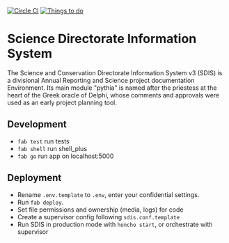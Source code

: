 [![Circle CI](https://circleci.com/gh/parksandwildlife/sdis.svg?style=svg)](https://circleci.com/gh/parksandwildlife/sdis)
[![Things to do](https://badge.waffle.io/parksandwildlife/sdis.svg?label=ready&title=Ready)](http://waffle.io/parksandwildlife/sdis)

Science Directorate Information System
======================================
The Science and Conservation Directorate Information System v3 (SDIS) is a
divisional Annual Reporting and Science project documentation Environment.
Its main module "pythia" is named after the priestess at the heart of the
Greek oracle of Delphi, whose comments and approvals were used as an early
project planning tool.

Development
-----------

* `fab test` run tests
* `fab shell` run shell\_plus
* `fab go` run app on localhost:5000

Deployment
----------

* Rename `.env.template` to `.env`, enter your confidential settings.
* Run `fab deploy`.
* Set file permissions and ownership (media, logs) for code
* Create a supervisor config following `sdis.conf.template`
* Run SDIS in production mode with `honcho start`, or orchestrate with supervisor

